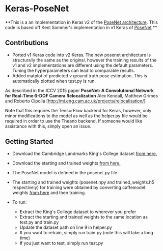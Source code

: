 # Keras-PoseNet
**This is a an implementation in Keras v2 of the [PoseNet architecture](http://mi.eng.cam.ac.uk/projects/relocalisation/). This code is based off Kent Sommer's implementation in v1 Keras of [PoseNet](https://github.com/kentsommer/keras-posenet) **

## Contributions

 * Ported v1 Keras code into v2 Keras. The new posenet architecture is structurally the same as the original, however the training results of the v1 and v2 implementations are different using the default parameters. Tuning the hyperparameters can lead to comparable results. 
 * Added matplot of predicted v ground truth pose estimation. This is automatically plotted when test.py is run.


As described in the ICCV 2015 paper **PoseNet: A Convolutional Network for Real-Time 6-DOF Camera Relocalization** Alex Kendall, Matthew Grimes and Roberto Cipolla [http://mi.eng.cam.ac.uk/projects/relocalisation/]

Note that this requires the TensorFlow backend for Keras, however, only minor modifications to the model as well as the helper.py file would be required in order to use the Theano backend. If someone would like assistance with this, simply open an issue. 

## Getting Started

 * Download the Cambridge Landmarks King's College dataset [from here.](https://www.repository.cam.ac.uk/handle/1810/251342)

 * Download the starting and trained weights [from here.](https://drive.google.com/file/d/0B5DVPd_zGgc8RU82RkNLWUVOLWc/view?usp=sharing)

 * The PoseNet model is defined in the posenet.py file

 * The starting and trained weights (posenet.npy and trained_weights.h5 respectively) for training were obtained by converting caffemodel weights [from here](http://vision.princeton.edu/pvt/GoogLeNet/Places/) and then training.

 * To run:
   * Extract the King's College dataset to wherever you prefer
   * Extract the starting and trained weights to the same location as test.py and train.py
   * Update the dataset path on line 9 in helper.py
   * If you want to retrain, simply run train.py (note this will take a long time)
   * If you just want to test, simply run test.py 
